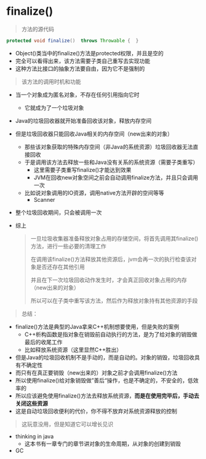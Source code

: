 # finalize()

> 方法的源代码

```java
protected void finalize()  throws Throwable {  }
```

- Object()类当中的finalize()方法是protected权限，并且是空的
- 完全可以看得出来，该方法需要子类自己重写去实现功能
- 这种方法比接口的抽象方法要自由，因为它不是强制的



> 该方法的调用时机和功能

- 当一个对象成为匿名对象，不存在任何引用指向它时

  - 它就成为了一个垃圾对象

- Java的垃圾回收器就开始准备回收该对象，释放内存空间

- 但是垃圾回收器只能回收Java相关的内存空间（new出来的对象）

  - 那些该对象获取的特殊内存空间（非Java的系统资源）垃圾回收器无法直接回收
  - 于是调用该方法去释放一些和Java没有关系的系统资源（需要子类重写）
    - 这里需要子类重写finalize()才能达到效果
    - JVM在回收new对象空间之前会自动调用finalize方法，并且只会调用一次
  - 比如说对象调用的IO资源，调用native方法开辟的空间等等
    - Scanner

- 整个垃圾回收期间，只会被调用一次

- 综上

  > 一旦垃圾收集器准备释放对象占用的存储空间，将首先调用其finalize()方法，进行一些必要的清理工作
  >
  > 在调用该finalize()方法释放其他资源后，jvm会再一次的执行检查该对象是否还存在其他引用
  >
  > 并且在下一次垃圾回收动作发生时，才会真正回收对象占用的内存（new出来的对象）
  >
  > 所以可以在子类中重写该方法，然后作为释放对象持有其他资源的手段



> 总结：

- finalize()方法是典型的Java拿来C++机制想要使用，但是失败的案例
  - C++析构函数是指对象在销毁前自动执行的方法，是为了给对象的销毁做最后的收尾工作
  - 比如释放系统资源（这里显然C++胜出）
- 但是Java的垃圾回收机制不是手动的，而是自动的。对象的销毁，垃圾回收具有不确定性
- 而只有在真正要销毁（new出来的）对象之前才会调用finalize()方法
- 所以使用finalize()给对象销毁做”善后“操作，也是不确定的，不安全的，低效率的
- 所以应该避免使用finalize()方法去释放系统资源，**而是在使用完毕后，手动去关闭这些资源**
- 这是自动垃圾回收便利的代价，你不得不放弃对系统资源释放的控制



> 这玩意没用，但是知道它可以增长见识

- thinking in java 
  - 这本书有一章专门的章节讲对象的生命周期，从对象的创建到销毁
- GC

